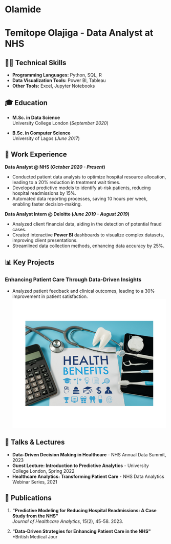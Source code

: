 # Olamide


# Temitope Olajiga - Data Analyst at NHS

## 👨‍💻 Technical Skills
- **Programming Languages:** Python, SQL, R
- **Data Visualization Tools:** Power BI, Tableau
- **Other Tools:** Excel, Jupyter Notebooks

## 🎓 Education
- **M.Sc. in Data Science**  
  University College London (_September 2020_)

- **B.Sc. in Computer Science**  
  University of Lagos (_June 2017_)

## 💼 Work Experience

**Data Analyst @ NHS (_October 2020 - Present_)**  
- Conducted patient data analysis to optimize hospital resource allocation, leading to a 20% reduction in treatment wait times.
- Developed predictive models to identify at-risk patients, reducing hospital readmissions by 15%.
- Automated data reporting processes, saving 10 hours per week, enabling faster decision-making.

**Data Analyst Intern @ Deloitte (_June 2019 - August 2019_)**  
- Analyzed client financial data, aiding in the detection of potential fraud cases.
- Created interactive **Power BI** dashboards to visualize complex datasets, improving client presentations.
- Streamlined data collection methods, enhancing data accuracy by 25%.

## 📊 Key Projects


### Enhancing Patient Care Through Data-Driven Insights
- Analyzed patient feedback and clinical outcomes, leading to a 30% improvement in patient satisfaction.
![Health Insurance](/Asset/NHS.png)

## 🎤 Talks & Lectures
- **Data-Driven Decision Making in Healthcare** - NHS Annual Data Summit, 2023
- **Guest Lecture: Introduction to Predictive Analytics** - University College London, Spring 2022
- **Healthcare Analytics: Transforming Patient Care** - NHS Data Analytics Webinar Series, 2021

## 📝 Publications
1. **"Predictive Modeling for Reducing Hospital Readmissions: A Case Study from the NHS"**  
   *Journal of Healthcare Analytics*, 15(2), 45-58. 2023.
   
2. **"Data-Driven Strategies for Enhancing Patient Care in the NHS"**  
   *British Medical Jour
